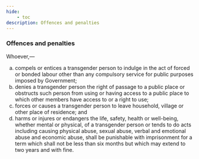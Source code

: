 ```yaml
---
hide:
    - toc
description: Offences and penalties
---
```


<style>
    ol.outer-list {
        list-style-type: lower-alpha;
    }
    ol.outer-list ol.inner-list {
        list-style-type: lower-alpha;
    }
</style>

### Offences and penalties

Whoever,—
<ol class="outer-list">
    <li> compels or entices a transgender person to indulge in the act of forced or bonded labour other than any compulsory service for public purposes imposed by Government;</li>
    <li> denies a transgender person the right of passage to a public place or obstructs such person from using or having access to a public place to which other members have access to or a right to use;</li>
    <li> forces or causes a transgender person to leave household, village or other place of residence; and</li>
    <li> harms or injures or endangers the life, safety, health or well-being, whether mental or physical, of a transgender person or tends to do acts including causing physical abuse, sexual abuse, verbal and emotional abuse and economic abuse, shall be punishable with imprisonment for a term which shall not be less than six months but which may extend to two years and with fine.</li>
</ol>
